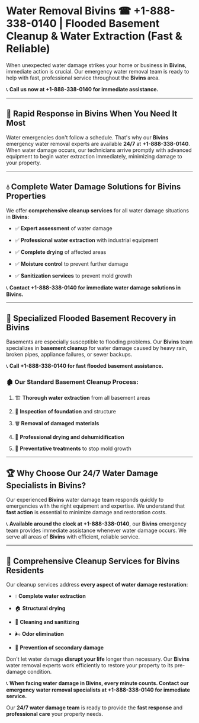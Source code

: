 # Water Removal Bivins ☎ +1-888-338-0140 | Flooded Basement Cleanup & Water Extraction (Fast & Reliable)

When unexpected water damage strikes your home or business in **Bivins**, immediate action is crucial. Our emergency water removal team is ready to help with fast, professional service throughout the **Bivins** area. 

📞 **Call us now at +1-888-338-0140 for immediate assistance.**
---
## 🚀 Rapid Response in Bivins When You Need It Most
Water emergencies don't follow a schedule. That's why our **Bivins** emergency water removal experts are available **24/7** at **+1-888-338-0140**. When water damage occurs, our technicians arrive promptly with advanced equipment to begin water extraction immediately, minimizing damage to your property.
---
## 💧 Complete Water Damage Solutions for Bivins Properties
We offer **comprehensive cleanup services** for all water damage situations in **Bivins**:
- ✅ **Expert assessment** of water damage  
- ✅ **Professional water extraction** with industrial equipment  
- ✅ **Complete drying** of affected areas  
- ✅ **Moisture control** to prevent further damage  
- ✅ **Sanitization services** to prevent mold growth  
📞 **Contact +1-888-338-0140 for immediate water damage solutions in Bivins.**
---
## 🌊 Specialized Flooded Basement Recovery in Bivins
Basements are especially susceptible to flooding problems. Our **Bivins** team specializes in **basement cleanup** for water damage caused by heavy rain, broken pipes, appliance failures, or sewer backups. 
📞 **Call +1-888-338-0140 for fast flooded basement assistance.**
### 🏚️ Our Standard Basement Cleanup Process:
1. 🏗️ **Thorough water extraction** from all basement areas  
2. 🔎 **Inspection of foundation** and structure  
3. 🗑️ **Removal of damaged materials**  
4. 💨 **Professional drying and dehumidification**  
5. 🚫 **Preventative treatments** to stop mold growth  
---
## 🏆 Why Choose Our 24/7 Water Damage Specialists in Bivins?
Our experienced **Bivins** water damage team responds quickly to emergencies with the right equipment and expertise. We understand that **fast action** is essential to minimize damage and restoration costs.
📞 **Available around the clock at +1-888-338-0140**, our **Bivins** emergency team provides immediate assistance whenever water damage occurs. We serve all areas of **Bivins** with efficient, reliable service.
---
## 🧹 Comprehensive Cleanup Services for Bivins Residents
Our cleanup services address **every aspect of water damage restoration**:
- 💧 **Complete water extraction**  
- 🏠 **Structural drying**  
- 🧼 **Cleaning and sanitizing**  
- 🌬️ **Odor elimination**  
- 🚫 **Prevention of secondary damage**  
Don't let water damage **disrupt your life** longer than necessary. Our **Bivins** water removal experts work efficiently to restore your property to its pre-damage condition.
📞 **When facing water damage in Bivins, every minute counts. Contact our emergency water removal specialists at +1-888-338-0140 for immediate service.**
Our **24/7 water damage team** is ready to provide the **fast response** and **professional care** your property needs.
